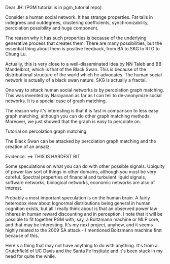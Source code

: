 Dear JH:
(PGM tutorial is in pgm_tutorial repo)

Consider a human social network. It has strange properties. Fat tails in indegrees and outdegrees, clustering coefficients, synchronizability, percolation possibility and huge component.

The reason why it has such properties is because of the underlying generative process that creates them. There are many possibilities, but the essential thing about them is positive feedback, from BA to SKG to RTG to Chung Lu.

Actually, this is very close to a well-disseminated idea by NN Taleb and BB Mandelbrot, which is that of the Black Swan. This is because of the distributional structure of the world which he advocates. The human social network is actually of a black swan nature. SKG is actually a fractal.

One way to attack human social networks is by percolation graph matching. This was invented by Narayanan as far as I can tell to de-anonymize social networks. It is a special case of graph matching.

The reason why it's interesting is that it is fast in comparison to less easy graph matching, although you can do other graph matching methods. Moreover, we just showed that the graph is easy to percolate on.

Tutorial on percolation graph matching.

The Black Swan can be attacked by percolation graph matching and the creation of an ansatz.

Evidence. ==> THIS IS HARDEST BIT

Some speculations on what you can do with other possible signals. Ubiquity of power law sort of things in other domains, although you must be very careful. Spectral properties of financial and turbulent liquid signals, software networks, biological networks, economic networks are also of interest.

Probably a most important speculation is on the human brain. A fairly heterodox view about lognormal distributions being general in human cognition exists, but all I really think about is that an observed power law inheres in human reward discounting and in perception. I note that it will be possible to fit together PGM with, say, a Boltzmann machine or MLP core, and that may be interesting. It's my next project, anyhow, and it seems highly related to the 2009 SA attack - I mentioned Boltzmann machine first because of this.

Here's a thing that may not have anything to do with anything. It's from J. Crutchfield of UC Davis and the Santa Fe Institute and it's been stuck in my head for quite the while.
